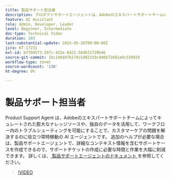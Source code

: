 ```yaml
---
title: 製品サポート担当者
description: プロダクトサポートエージェントは、Adobeのエキスパートサポートチームによってキュレートされた膨大な数のナレッジソースを活用して、問題の解決を支援します。 追加のヘルプが必要な場合、製品サポートエージェントは、詳細なコンテキスト情報を含むサポートケースを作成できるようになりました。
feature: AI Assistant
role: Admin, Developer, Leader
level: Beginner, Intermediate
doc-type: Technical Video
duration: 193
last-substantial-update: 2025-05-28T00:00:00Z
jira: KT-17231
exl-id: bff0d5f3-197c-422e-8d21-56d631729b46
source-git-commit: 1bc148d47b17dc5d02319c440b72681a9c530919
workflow-type: tm+mt
source-wordcount: '130'
ht-degree: 0%

---
```


# 製品サポート担当者

Product Support Agent は、Adobeのエキスパートサポートチームによってキュレートされた膨大なナレッジソースや、独自のデータを活用して、ワークフロー内のトラブルシューティングを可能にすることで、カスタマーケアの問題を解決するのに役立つ常時稼動の AI エージェントです。 追加のヘルプが必要な場合は、製品サポートエージェントで、詳細なコンテキスト情報を含むサポートケースを作成できるので、サポートチケットの作成に必要な時間と作業を大幅に削減できます。 詳しくは、[ 製品サポートエージェントのドキュメント ](https://experienceleague.adobe.com/en/docs/experience-platform/ai-assistant/new-features/customer-support) を参照してください。

>[!VIDEO](https://video.tv.adobe.com/v/3443183/?learn=on&enablevpops)
